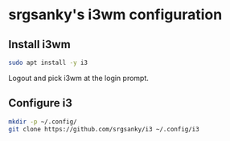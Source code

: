 # srgsanky's i3wm configuration

## Install i3wm

```bash
sudo apt install -y i3
```

Logout and pick i3wm at the login prompt.

## Configure i3

```bash
mkdir -p ~/.config/
git clone https://github.com/srgsanky/i3 ~/.config/i3
```


